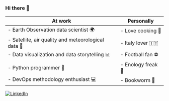 ### Hi there 👋

| At work                                                  | Personally                        |
|----------------------------------------------------------|-----------------------------------|
| - Earth Observation data scientist :earth_africa:       | - Love cooking :fork_and_knife:  |
| - Satellite, air quality and meteorological data :satellite: | - Italy lover :it:               |
| - Data visualization and data storytelling :bar_chart:  | - Football fan :soccer:          |
| - Python programmer :snake:                             | - Enology freak :wine_glass:     |
| - DevOps methodology enthusiast :computer:              | - Bookworm :green_book:          |

<a href="https://www.linkedin.com/in/patryk-grzybowski-815651199/" target="_blank">
  <img src="https://img.shields.io/badge/LinkedIn-0077B5?style=for-the-badge&logo=linkedin&logoColor=white" alt="LinkedIn">
</a>




<!--
**PatrykGrzybowski/PatrykGrzybowski** is a ✨ _special_ ✨ repository because its `README.md` (this file) appears on your GitHub profile.

Here are some ideas to get you started:

- 🔭 I’m currently working on ...
- 🌱 I’m currently learning ...
- 👯 I’m looking to collaborate on ...
- 🤔 I’m looking for help with ...
- 💬 Ask me about ...
- 📫 How to reach me: ...
- 😄 Pronouns: ...
- ⚡ Fun fact: ...
-->
